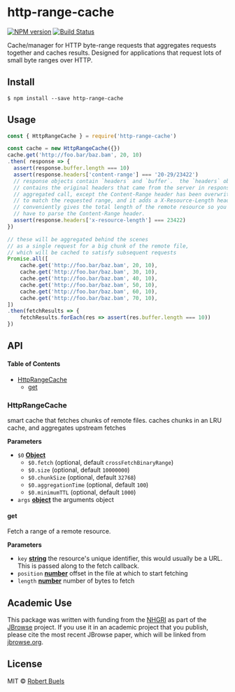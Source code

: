 # http-range-cache

[![NPM version](https://img.shields.io/npm/v/http-range-cache.svg?style=flat-square)](https://npmjs.org/package/http-range-cache)
[![Build Status](https://img.shields.io/travis/rbuels/http-range-cache/master.svg?style=flat-square)](https://travis-ci.org/rbuels/http-range-cache) 

Cache/manager for HTTP byte-range requests that aggregates requests together and caches results.
Designed for applications that request lots of small byte ranges over HTTP.

## Install

    $ npm install --save http-range-cache

## Usage

```js
const { HttpRangeCache } = require('http-range-cache')

const cache = new HttpRangeCache({})
cache.get('http://foo.bar/baz.bam', 20, 10)
.then( response => {
  assert(response.buffer.length === 10)
  assert(response.headers['content-range'] === '20-29/23422')
  // response objects contain `headers` and `buffer`.  the `headers` object
  // contains the original headers that came from the server in response to the
  // aggregated call, except the Content-Range header has been overwritten
  // to match the requested range, and it adds a X-Resource-Length header that
  // conveniently gives the total length of the remote resource so you don't
  // have to parse the Content-Range header.
  assert(response.headers['x-resource-length'] === 23422)
})

// these will be aggregated behind the scenes
// as a single request for a big chunk of the remote file,
// which will be cached to satisfy subsequent requests
Promise.all([
    cache.get('http://foo.bar/baz.bam', 20, 10),
    cache.get('http://foo.bar/baz.bam', 30, 10),
    cache.get('http://foo.bar/baz.bam', 40, 10),
    cache.get('http://foo.bar/baz.bam', 50, 10),
    cache.get('http://foo.bar/baz.bam', 60, 10),
    cache.get('http://foo.bar/baz.bam', 70, 10),
])
.then(fetchResults => {
    fetchResults.forEach(res => assert(res.buffer.length === 10))
})
```

## API

<!-- Generated by documentation.js. Update this documentation by updating the source code. -->

#### Table of Contents

-   [HttpRangeCache](#httprangecache)
    -   [get](#get)

### HttpRangeCache

smart cache that fetches chunks of remote files.
caches chunks in an LRU cache, and aggregates upstream fetches

**Parameters**

-   `$0` **[Object](https://developer.mozilla.org/docs/Web/JavaScript/Reference/Global_Objects/Object)** 
    -   `$0.fetch`   (optional, default `crossFetchBinaryRange`)
    -   `$0.size`   (optional, default `10000000`)
    -   `$0.chunkSize`   (optional, default `32768`)
    -   `$0.aggregationTime`   (optional, default `100`)
    -   `$0.minimumTTL`   (optional, default `1000`)
-   `args` **[object](https://developer.mozilla.org/docs/Web/JavaScript/Reference/Global_Objects/Object)** the arguments object

#### get

Fetch a range of a remote resource.

**Parameters**

-   `key` **[string](https://developer.mozilla.org/docs/Web/JavaScript/Reference/Global_Objects/String)** the resource's unique identifier, this would usually be a URL.
    This is passed along to the fetch callback.
-   `position` **[number](https://developer.mozilla.org/docs/Web/JavaScript/Reference/Global_Objects/Number)** offset in the file at which to start fetching
-   `length` **[number](https://developer.mozilla.org/docs/Web/JavaScript/Reference/Global_Objects/Number)** number of bytes to fetch

## Academic Use

This package was written with funding from the [NHGRI](http://genome.gov) as part of the [JBrowse](http://jbrowse.org) project. If you use it in an academic project that you publish, please cite the most recent JBrowse paper, which will be linked from [jbrowse.org](http://jbrowse.org).

## License

MIT © [Robert Buels](https://github.com/rbuels)
